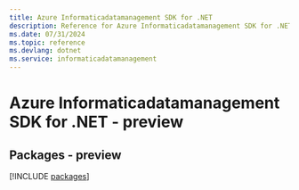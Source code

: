 ```yaml
---
title: Azure Informaticadatamanagement SDK for .NET
description: Reference for Azure Informaticadatamanagement SDK for .NET
ms.date: 07/31/2024
ms.topic: reference
ms.devlang: dotnet
ms.service: informaticadatamanagement
---
```

# Azure Informaticadatamanagement SDK for .NET - preview
## Packages - preview
[!INCLUDE [packages](informaticadatamanagement-index.md)]